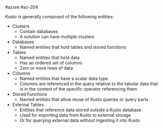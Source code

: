 #azure #az-204 

Kusto is generally composed of the following entities:
- Clusters
	- Contain databases
	- A solution can have multiple clusters
- Databases
	- Named entities that hold tables and stored functions
- Tables
	- Named entities that hold data
	- Has an ordered set of columns
	- Zero or more rows of data
- Columns
	- Named entities that have a scalar data type
	- Columns are referenced in the query relative to the tabular data that is in the context of the specific operator referencing them
- Stored Functions
	- Named entities that allow reuse of Kusto queries or query parts
- External Tables
	- Entities that reference data stored outside a Kusto database
	- Used for exporting data from Kusto to external storage
	- Or for querying external data without ingesting it into Kusto